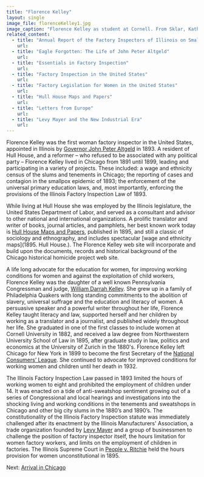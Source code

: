 ```yaml
---
title: "Florence Kelley"
layout: single
image_file: florenceKelley1.jpg
image_caption: "Florence Kelley as student at Cornell. From Sklar, Katherine 'Notes of Sixty Years: The Autobiography of Florence Kelley,' p. 44"
related_content:
  - title: "Annual Report of the Factory Inspectors of Illinois on Small Pox in the Tenement House Sweat-Shops of Chicago (First Special Report)"
    url:
  - title: "Eagle Forgotten: The Life of John Peter Altgeld"
    url:
  - title: "Essentials in Factory Inspection"
    url:
  - title: "Factory Inspection in the United States"
    url:
  - title: "Factory Legislation for Women in the United States"
    url:
  - title: "Hull House Maps and Papers"
    url:
  - title: "Letters from Europe"
    url:
  - title: "Levy Mayer and the New Industrial Era"
    url:
---
```

Florence Kelley was the first woman factory inspector in the United States, appointed in Illinois by [Governor John Peter Altgeld](/historical/altgeld) in 1893. A resident of Hull House, and a reformer – who refused to be associated with any political party – Florence Kelley lived in Chicago from 1891 until 1899, leading and participating in a variety of projects. These included: a wage and ethnicity census of the slums and tenements in Chicago; the reporting of cases and contagion in the smallpox epidemic of 1893; the enforcement of the universal primary education laws, and, most importantly, enforcing the provisions of the Illinois Factory Inspection Law of 1893.

While living at Hull House she was employed by the Illinois legislature, the United States Department of Labor, and served as a consultant and advisor to other national and international organizations. A prolific translator and writer of books, journal articles, and pamphlets, her best known work today is [Hull House Maps and Papers](/historical/hullhouse), published in 1895, and still a classic of sociology and ethnography, and includes spectacular [wage and ethnicity maps](1895. Hull House.). The Florence Kelley web site will incorporate and build upon the documents, records and historical background of the Chicago historical homicide project web site.

A life long advocate for the education for women, for improving working conditions for women and against the exploitation of child workers, Florence Kelley was the daughter of a well known Pennsylvania Congressman and judge, [William Darrah Kelley](/florence/father). She grew up in a family of Philadelphia Quakers with long standing commitments to the abolition of slavery, universal suffrage and the education and literacy of women. A persuasive speaker and a powerful writer throughout her life, Florence Kelley taught literacy and law, supported herself and her children by working as a translator and a journalist, and published widely throughout her life. She graduated in one of the first classes to include women at Cornell University in 1882, and received a law degree from Northwestern University School of Law in 1895, after graduate study in law, politics and economics at the University of Zurich in the 1880's. Florence Kelley left Chicago for New York in 1899 to become the first Secretary of the [National Consumers’ League](http://www.nclnet.org). She continued to advocate for improved conditions for working women and children until her death in 1932.

The Illinois Factory Inspection Law passed in 1893 limited the hours of working women to eight and prohibited the employment of children under 14. It was enacted on a tide of anti-sweatshop sentiment growing out of a series of Congressional and local hearings and investigations into the shocking living and working conditions in the tenements and sweatshops in Chicago and other big city slums in the 1880’s and 1890’s. The constitutionality of the Illinois Factory Inspection statute was immediately challenged after its enactment by the Illinois Manufacturers' Association, a trade organization founded by [Levy Mayer](/historical/mayer) and a group of businessmen to challenge the position of factory inspector itself, the hours limitation for women factory workers, and limits on the employment of children in factories. The Illinois Supreme Court in [People v. Ritchie](/legal/court) held the hours provision for women unconstitutional in 1895.

Next:  [Arrival in Chicago](/florence/arrival)
